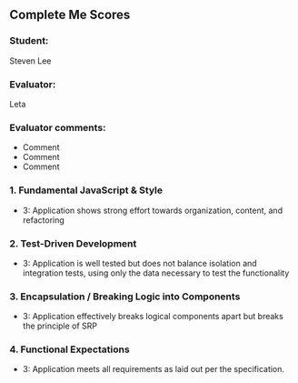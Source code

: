 ## Complete Me Scores
### Student:
Steven Lee

### Evaluator:
Leta

### Evaluator comments:
* Comment
* Comment
* Comment

### 1. Fundamental JavaScript & Style

* 3:  Application shows strong effort towards organization, content, and refactoring


### 2. Test-Driven Development

* 3: Application is well tested but does not balance isolation and integration tests, using only the data necessary to test the functionality

### 3. Encapsulation / Breaking Logic into Components

* 3: Application effectively breaks logical components apart but breaks the principle of SRP

### 4. Functional Expectations

* 3: Application meets all requirements as laid out per the specification.
